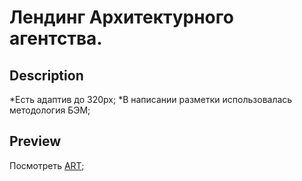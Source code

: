 # Лендинг Архитектурного агентства. 

## Description

*Есть адаптив до 320px;
*В написании разметки использовалась методология БЭМ;  

## Preview
Посмотреть [ART]();
